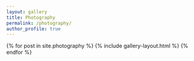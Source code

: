```yaml
---
layout: gallery
title: Photography
permalink: /photography/
author_profile: true
---
```


{% for post in site.photography %}
  {% include gallery-layout.html %}
{% endfor %}